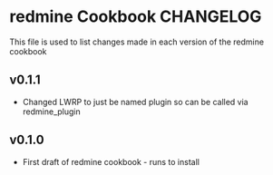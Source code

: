 redmine Cookbook CHANGELOG
==========================
This file is used to list changes made in each version of the redmine cookbook

v0.1.1
------
* Changed LWRP to just be named plugin so can be called via redmine_plugin

v0.1.0
------
* First draft of redmine cookbook - runs to install
